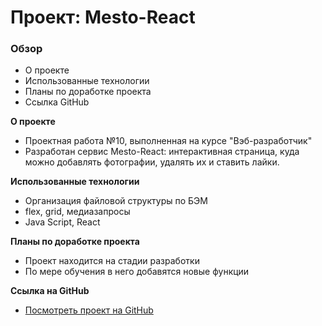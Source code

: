 # Проект: Mesto-React

### Обзор

* О проекте
* Использованные технологии
* Планы по доработке проекта
* Ссылка GitHub

**О проекте**

* Проектная работа №10, выполненная на курсе "Вэб-разработчик"
* Разработан сервис Mesto-React: интерактивная страница, куда можно добавлять фотографии, удалять их и ставить лайки.

**Использованные технологии**

* Организация файловой структуры по БЭМ
* flex, grid, медиазапросы
* Java Script, React

**Планы по доработке проекта**
* Проект находится на стадии разработки
* По мере обучения в него добавятся новые функции

**Ссылка на GitHub**

* [Посмотреть проект на GitHub](https://aleksandravalts.github.io/mesto-react/)
